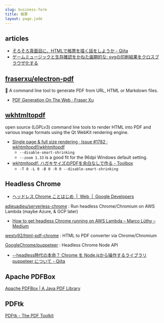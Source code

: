 ```yaml
---
slug: business-form
title: 帳票
layout: page.jade
---
```


## articles

- [そろそろ真面目に、HTMLで帳票を描く話をしようか \- Qiita](http://qiita.com/cognitom/items/d39d5f19054c8c8fd592)
- [ゲームミュージックと生存確認をかねた画期的な: svgの印刷結果をクロスブラウザ化する](http://defghi1977-onblog.blogspot.jp/2013/04/svg.html)


## [fraserxu/electron\-pdf](https://github.com/fraserxu/electron-pdf)
📄 A command line tool to generate PDF from URL, HTML or Markdown files.

- [PDF Generation On The Web · Fraser Xu](https://fraserxu.me/2015/08/20/pdf-generation-on-the-web/)


## [wkhtmltopdf](https://wkhtmltopdf.org/)
open source (LGPLv3) command line tools to render HTML into PDF and various image formats using the Qt WebKit rendering engine.

- [Single page & full size rendering · Issue \#1782 · wkhtmltopdf/wkhtmltopdf](https://github.com/wkhtmltopdf/wkhtmltopdf/issues/1782)
  - `--disable-smart-shrinking`
  - `--zoom 1.33` is a good fit for the 96dpi Windows default setting.
- [wkhtmltopdf: ハガキサイズのPDFを余白なしで作る \- Toolbox](http://d.hatena.ne.jp/m0t0m0t0/20151114/1447488492)
  - `-T 0 -L 0 -B 0 -R 0 --disable-smart-shrinking`


## Headless Chrome

- [ヘッドレス Chrome ことはじめ  \|  Web  \|  Google Developers](https://developers.google.com/web/updates/2017/04/headless-chrome?hl=ja)

[adieuadieu/serverless\-chrome](https://github.com/adieuadieu/serverless-chrome)
: Run headless Chrome/Chromium on AWS Lambda \(maybe Azure, & GCP later\)
- [How to get headless Chrome running on AWS Lambda – Marco Lüthy – Medium](https://medium.com/@marco.luethy/running-headless-chrome-on-aws-lambda-fa82ad33a9eb)

[westy92/html\-pdf\-chrome](https://github.com/westy92/html-pdf-chrome)
: HTML to PDF converter via Chrome/Chromium

[GoogleChrome/puppeteer](https://github.com/GoogleChrome/puppeteer)
: Headless Chrome Node API
- [\-\-headless時代の本命？ Chrome を Node\.jsから操作するライブラリ puppeteer について \- Qiita](http://qiita.com/Quramy/items/26058e83e898ec2ec078)


## Apache PDFBox
[Apache PDFBox \| A Java PDF Library](https://pdfbox.apache.org/)


## PDFtk
[PDFtk \- The PDF Toolkit](https://www.pdflabs.com/tools/pdftk-the-pdf-toolkit/)
